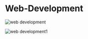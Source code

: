 # Web-Development

![web development](https://user-images.githubusercontent.com/31784058/39415589-c3911fbe-4c0a-11e8-99a0-d95ab98c92fb.png)


![web development1](https://user-images.githubusercontent.com/31784058/39415602-d5d5965a-4c0a-11e8-8b9b-db8db85dde90.png)

